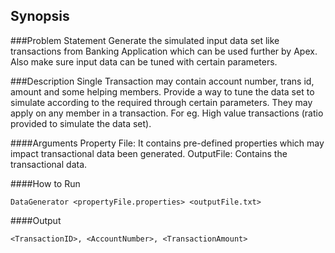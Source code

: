 ## Synopsis

###Problem Statement
Generate the simulated input data set like transactions from Banking Application which can be used further by Apex.
Also make sure input data can be tuned with certain parameters.

###Description
Single Transaction may contain account number, trans id, amount and some helping members. Provide a way to tune the data set to
simulate according to the required through certain parameters. They may apply on any member in a transaction.
For eg. High value transactions (ratio provided to simulate the data set).

####Arguments
Property File: It contains pre-defined properties which may impact transactional data been generated.
OutputFile: Contains the transactional data.

####How to Run
```
DataGenerator <propertyFile.properties> <outputFile.txt>
```

####Output
```
<TransactionID>, <AccountNumber>, <TransactionAmount>
```

